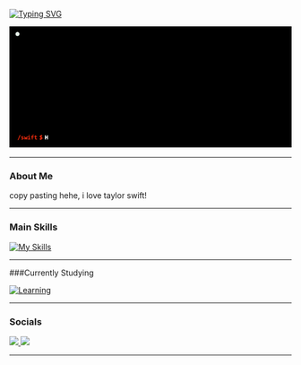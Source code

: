 <!--

README inspired by @daria-stanilevici :))

-->
<a href="https://git.io/typing-svg"><img src="https://readme-typing-svg.demolab.com?font=Fira+Code&duration=4000&color=F70000&width=435&lines=I+got+a+list+of+names+and+;yours+is+in+red%2C+underlined." alt="Typing SVG" /></a>


<div>
  <img src="./assets/jhanric-info.gif" alt="jhanric-info.gif"/>
</div>

---

### About Me

 copy pasting hehe, i love taylor swift!

---

### Main Skills

[![My Skills](https://skillicons.dev/icons?i=py,cs,c,eclipse,figma,godot,html,java,js,mysql,php)](https://skillicons.dev)

---

###Currently Studying

[![Learning](https://skillicons.dev/icons?i=cpp,nodejs,r,azure,ruby)](https://skillicons.dev)

---

### Socials

<div align="left">
  <a href="https://www.instagram.com/jhanricp/" target="_blank">
    <img src="https://img.shields.io/badge/Instagram-%23E4405F?style=for-the-badge&logo=instagram&logoColor=white" />
  </a>
  <a href="https://open.spotify.com/user/31u4gn2tafxrizo67brnc27nogfy" target="_blank">
    <img src="https://img.shields.io/badge/Spotify-%231DB954?style=for-the-badge&logo=spotify&logoColor=white" />
  </a>
</div>

---
